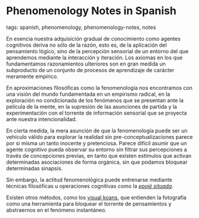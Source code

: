 # Phenomenology Notes in Spanish

tags: spanish, phenomenology, phenomenology-notes, notes

En esencia nuestra adquisición gradual de conocimiento como agentes cognitivos deriva no sólo de la razón, esto es, de la aplicación del pensamiento lógico, sino de la percepción sensorial de un entorno del que aprendemos mediante la interacción y iteración. Los axiomas en los que fundamentamos razonamientos ulteriores son en gran medida un subproducto de un conjunto de procesos de aprendizaje de carácter meramente empírico.


En aproximaciones filosóficas como la fenomenología nos encontramos con una visión del mundo fundamentada en un empirismo radical, en la exploración no condicionada de los fenómenos que se presentan ante la película de la mente, en la supresión de las asunciones de partida y la experimentación con el torrente de información sensorial que se proyecta ante nuestra intencionalidad.

En cierta medida, la mera asunción de que la fenomenología puede ser un vehículo válido para explorar la realidad sin pre-conceptualizaciones parece por si misma un tanto inocente y pretenciosa. Parece difícil asumir que un agente cognitivo pueda observar su entorno sin filtrar sus percepciones a través de concepciones previas, en tanto que existen estímulos que activan determinadas asociaciones de forma orgánica, sin que podamos bloquear determinadas sinapsis.

Sin embargo, la actitud fenomenológica puede entrenarse mediante técnicas filosóficas u operaciones cognitivas como la [*epojé situada*](../articles/situated.md).

Existen otros métodos, como los [visual koans](visual_koan.md), que entienden la  fotografía como una herramienta para bloquear el torrente de pensamientos y abstraernos en el fenómeno instantáneo.
